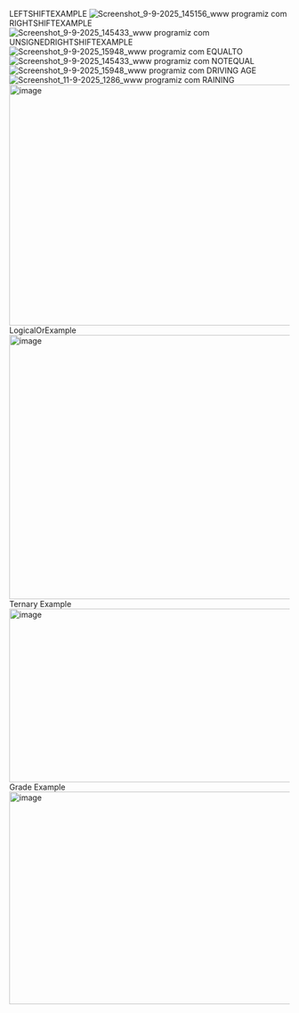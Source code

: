 LEFTSHIFTEXAMPLE
![Screenshot_9-9-2025_145156_www programiz com](https://github.com/user-attachments/assets/aa011e90-472a-4c4c-bebf-cbb8f7d3ac72)
RIGHTSHIFTEXAMPLE
![Screenshot_9-9-2025_145433_www programiz com](https://github.com/user-attachments/assets/233681a8-48f6-4e4e-99d3-0db6750bbe84)
UNSIGNEDRIGHTSHIFTEXAMPLE
![Screenshot_9-9-2025_15948_www programiz com](https://github.com/user-attachments/assets/dd81e1f2-7ff9-4d2f-b15e-0bd8cbc68e1e)
EQUALTO
![Screenshot_9-9-2025_145433_www programiz com](https://github.com/user-attachments/assets/82795e13-6a6f-4df9-ab28-0ea0dcac50aa)
NOTEQUAL
![Screenshot_9-9-2025_15948_www programiz com](https://github.com/user-attachments/assets/008f2d3b-52ca-4c35-b07f-115a22b88b62)
DRIVING AGE
![Screenshot_11-9-2025_1286_www programiz com](https://github.com/user-attachments/assets/3c92f7dc-e2ce-4d11-8923-38f720fd3730)
RAINING
<img width="1363" height="433" alt="image" src="https://github.com/user-attachments/assets/b6ac0365-921c-472e-ac06-daec32dfa8f3" />
LogicalOrExample
<img width="1376" height="475" alt="image" src="https://github.com/user-attachments/assets/a6456b2c-986c-458d-996a-db4225e39a01" />
Ternary Example
<img width="1210" height="312" alt="image" src="https://github.com/user-attachments/assets/80cd3aa9-d707-43fe-b66a-043cf132a40a" />
Grade Example
<img width="1032" height="382" alt="image" src="https://github.com/user-attachments/assets/8c2b5144-5f1b-419a-9f73-fda253daee06" />






